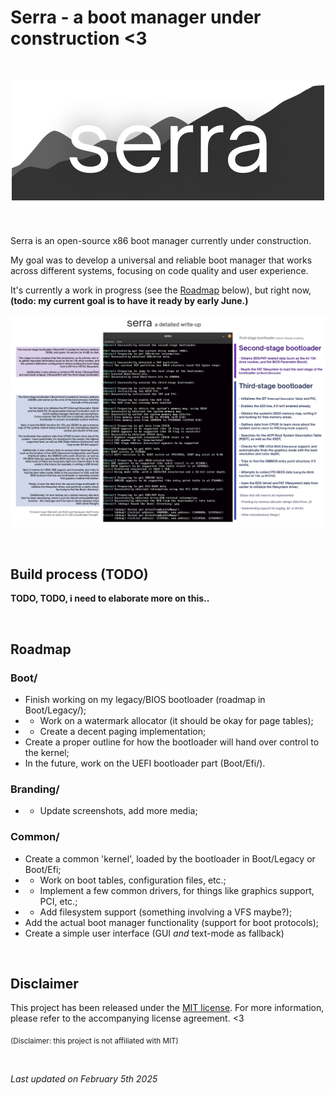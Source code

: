 # Serra - a boot manager under construction <3

&nbsp;

<p align="center">
  <img src="Branding/Serra-logo.png" alt="The Serra logo"></img>
</p>

&nbsp;

Serra is an open-source x86 boot manager currently under construction.

My goal was to develop a universal and reliable boot manager that works across
different systems, focusing on code quality and user experience.

It's currently a work in progress (see the [Roadmap](#roadmap) below), but
right now, **(todo: my current goal is to have it ready by early June.)**

<p align="center">
  <img src="Branding/Boot-process.png" alt="A write-up of Serra's boot process"></img>
</p>

&nbsp;

## Build process (TODO)

**TODO, TODO, i need to elaborate more on this..**

&nbsp;

## Roadmap

### Boot/
- Finish working on my legacy/BIOS bootloader (roadmap in Boot/Legacy/);
- - Work on a watermark allocator (it should be okay for page tables);
- - Create a decent paging implementation;
- Create a proper outline for how the bootloader will hand over control to the kernel;
- In the future, work on the UEFI bootloader part (Boot/Efi/).

### Branding/
- - Update screenshots, add more media;

### Common/
- Create a common 'kernel', loaded by the bootloader in Boot/Legacy or Boot/Efi;
- - Work on boot tables, configuration files, etc.;
- - Implement a few common drivers, for things like graphics support, PCI, etc.;
- - Add filesystem support (something involving a VFS maybe?);
- Add the actual boot manager functionality (support for boot protocols);
- Create a simple user interface (GUI *and* text-mode as fallback)

&nbsp;

## Disclaimer

This project has been released under the [MIT license](https://choosealicense.com/licenses/mit/).
For more information, please refer to the accompanying license agreement. <3

<sub>(Disclaimer: this project is not affiliated with MIT)</sub>

&nbsp;

*Last updated on February 5th 2025*
